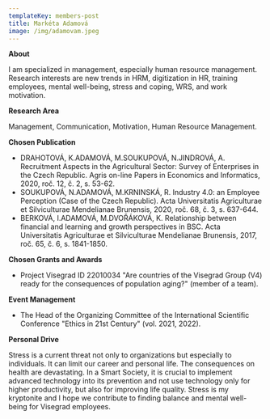 ```yaml
---
templateKey: members-post
title: Markéta Adamová
image: /img/adamovam.jpeg
---
```

**A﻿bout**

I am specialized in management, especially human resource management. Research interests are new trends in HRM, digitization in HR, training employees, mental well-being, stress and coping, WRS, and work motivation.

**R﻿esearch Area**

Management, Communication, Motivation, Human Resource Management.

**C﻿hosen Publication**

* DRAHOTOVÁ, K.ADAMOVÁ, M.SOUKUPOVÁ, N.JINDROVÁ, A. Recruitment Aspects in the Agricultural Sector: Survey of Enterprises in the Czech Republic. Agris on-line Papers in Economics and Informatics, 2020, roč. 12, č. 2, s. 53-62.
* SOUKUPOVÁ, N.ADAMOVÁ, M.KRNINSKÁ, R. Industry 4.0: an Employee Perception (Case of the Czech Republic). Acta Universitatis Agriculturae et Silviculturae Mendelianae Brunensis, 2020, roč. 68, č. 3, s. 637-644.
* BERKOVÁ, I.ADAMOVÁ, M.DVOŘÁKOVÁ, K. Relationship between financial and learning and growth perspectives in BSC. Acta Universitatis Agriculturae et Silviculturae Mendelianae Brunensis, 2017, roč. 65, č. 6, s. 1841-1850.

**C﻿hosen Grants and Awards**

* Project Visegrad ID 22010034 "Are countries of the Visegrad Group (V4) ready for the consequences of population aging?" (member of a team).

**E﻿vent Management**

* The Head of the Organizing Committee of the International Scientific Conference "Ethics in 21st Century" (vol. 2021, 2022).

**P﻿ersonal Drive**

Stress is a current threat not only to organizations but especially to individuals. It can limit our career and personal life. The consequences on health are devastating. In a Smart Society, it is crucial to implement advanced technology into its prevention and not use technology only for higher productivity, but also for improving life quality. Stress is my kryptonite and I hope we contribute to finding balance and mental well-being for Visegrad employees.